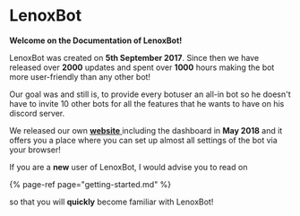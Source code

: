 # LenoxBot

**Welcome on the Documentation of LenoxBot!**

LenoxBot was created on **5th September 2017**. Since then we have released over **2000** updates and spent over **1000** hours making the bot more user-friendly than any other bot!

Our goal was and still is, to provide every botuser an all-in bot so he doesn't have to invite 10 other bots for all the features that he wants to have on his discord server.

We released our own [**website** ](https://lenoxbot.com)including the dashboard in **May 2018** and it offers you a place where you can set up almost all settings of the bot via your browser!

If you are a **new** user of LenoxBot, I would advise you to read on 

{% page-ref page="getting-started.md" %}

so that you will **quickly** become familiar with LenoxBot!

